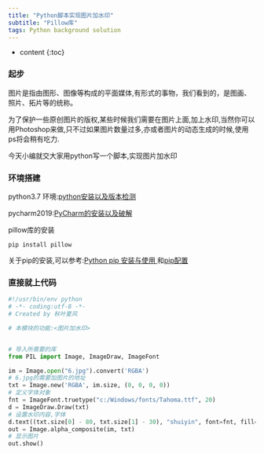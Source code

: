 ```yaml
---
title: "Python脚本实现图片加水印"
subtitle: "Pillow库"
tags: Python background solution
---
```






* content
{:toc}


### 起步
图片是指由图形、图像等构成的平面媒体,有形式的事物，我们看到的，是图画、照片、拓片等的统称。

为了保护一些原创图片的版权,某些时候我们需要在图片上面,加上水印,当然你可以用Photoshop来做,只不过如果图片数量过多,亦或者图片的动态生成的时候,使用ps将会稍有吃力.


今天小编就交大家用python写一个脚本,实现图片加水印

### 环境搭建
python3.7 环境:[python安装以及版本检测](https://victorfengming.gitee.io/victorfengming_old/2019/08/19/python-install-window/)

pycharm2019:[PyCharm的安装以及破解](https://victorfengming.gitee.io/victorfengming_old/2019/08/16/pycharm-install/)

pillow库的安装

```
pip install pillow
```


关于pip的安装,可以参考:[Python pip 安装与使用
](https://victorfengming.gitee.io/victorfengming_old/2019/10/12/python-install-pip/)和[pip配置](https://victorfengming.gitee.io/victorfengming_old/2019/11/20/pip-conf/)


### 直接就上代码


```python
#!/usr/bin/env python
# -*- coding:utf-8 -*-
# Created by 秋叶夏风

# 本模块的功能:<图片加水印>


# 导入所需要的库
from PIL import Image, ImageDraw, ImageFont

im = Image.open("6.jpg").convert('RGBA')
# 6.jpg的需要加图片的地址
txt = Image.new('RGBA', im.size, (0, 0, 0, 0))
# 定义字体对象
fnt = ImageFont.truetype("c:/Windows/fonts/Tahoma.ttf", 20)
d = ImageDraw.Draw(txt)
# 设置水印内容,字体
d.text((txt.size[0] - 80, txt.size[1] - 30), "shuiyin", font=fnt, fill=(255, 255, 255, 255))
out = Image.alpha_composite(im, txt)
# 显示图片
out.show()

```
